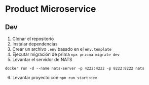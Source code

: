 # Product Microservice

## Dev

1. Clonar el repositorio
2. Instalar dependencias
3. Crear un archivo `.env` basado en el `env.template`
4. Ejecutar migración de prima `npx prisma migrate dev`
5. Levantar el servidor de NATS
```
docker run -d --name nats-server -p 4222:4222 -p 8222:8222 nats
```
6. Levantar proyecto con `npm run start:dev`
